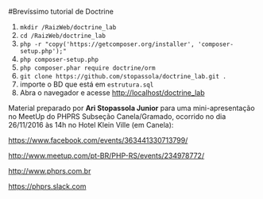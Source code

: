 #Brevíssimo tutorial de Doctrine

1. `mkdir /RaizWeb/doctrine_lab`
2. `cd /RaizWeb/doctrine_lab`
3. `php -r "copy('https://getcomposer.org/installer', 'composer-setup.php');"`
4. `php composer-setup.php`
5. `php composer.phar require doctrine/orm`
6. `git clone https://github.com/stopassola/doctrine_lab.git .`
7. importe o BD que está em `estrutura.sql` 
8. Abra o navegador e acesse <http://localhost/doctrine_lab>

Material preparado por **Ari Stopassola Junior** para uma mini-apresentação no MeetUp do PHPRS Subseção Canela/Gramado, ocorrido no dia 26/11/2016 às 14h no Hotel Klein Ville (em Canela):

<https://www.facebook.com/events/363441330713799/>

<http://www.meetup.com/pt-BR/PHP-RS/events/234978772/>

<http://www.phprs.com.br>

<https://phprs.slack.com>
